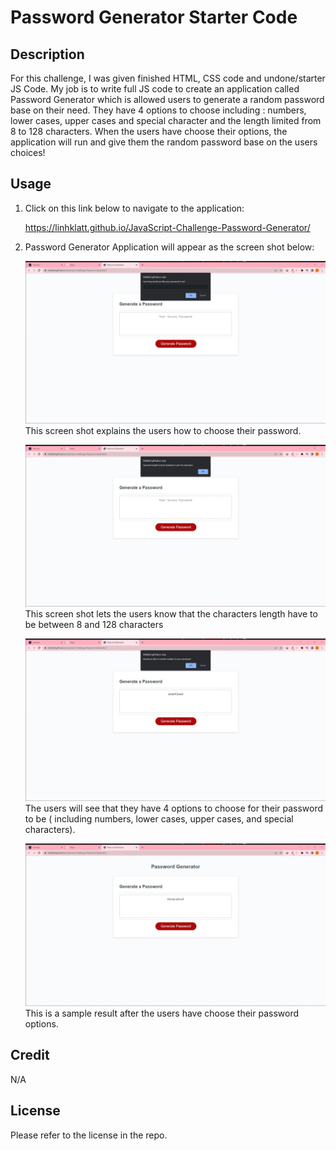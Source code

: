 # Password Generator Starter Code

## Description

For this challenge, I was given finished HTML, CSS code and undone/starter JS Code. My job is to write full JS code to create an application called Password Generator which is allowed users to generate a random password base on their need. They have 4 options to choose including : numbers, lower cases, upper cases and special character and the length limited from 8 to 128 characters. When the users have choose their options, the application will run and give them the random password base on the users choices!

## Usage

1. Click on this link below to navigate to the application:

   https://linhklatt.github.io/JavaScript-Challenge-Password-Generator/

2. Password Generator Application will appear as the screen shot below:

   ![Screen shot of my application](./screen-shot/Screenshot%201.jpg)
   This screen shot explains the users how to choose their password.

   ![Screen shot of my application](./screen-shot/Screenshot2.jpg)
   This screen shot lets the users know that the characters length have to be between 8 and 128 characters

   ![Screen shot of my application](./screen-shot/screenshot3.jpg)
   The users will see that they have 4 options to choose for their password to be ( including numbers, lower cases, upper cases, and special characters).

   ![Screen shot of my application](./screen-shot/screenshot6.jpg)
   This is a sample result after the users have choose their password options.

## Credit

N/A

## License

Please refer to the license in the repo.
